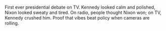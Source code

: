 First ever presidential debate on TV. Kennedy looked calm and polished, Nixon looked sweaty and tired. On radio, people thought Nixon won; on TV, Kennedy crushed him. Proof that vibes beat policy when cameras are rolling.